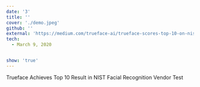 ```yaml
---
date: '3'
title: ''
cover: './demo.jpeg'
github: ''
external: 'https://medium.com/trueface-ai/trueface-scores-top-10-on-nist-facial-recognition-vendor-test-b5668d6d2000'
tech:
  - March 9, 2020


show: 'true'
---
```


Trueface Achieves Top 10 Result in NIST Facial Recognition Vendor Test